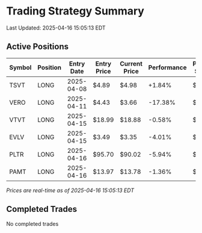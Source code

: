 # Trading Strategy Summary

Last Updated: 2025-04-16 15:05:13 EDT

## Active Positions

| Symbol | Position | Entry Date | Entry Price | Current Price | Performance | P/L per Share |
|--------|----------|------------|-------------|---------------|-------------|--------------|
| TSVT | LONG | 2025-04-08 | $4.89 | $4.98 | +1.84% | $+0.09 |
| VERO | LONG | 2025-04-11 | $4.43 | $3.66 | -17.38% | $-0.77 |
| VTVT | LONG | 2025-04-15 | $18.99 | $18.88 | -0.58% | $-0.11 |
| EVLV | LONG | 2025-04-15 | $3.49 | $3.35 | -4.01% | $-0.14 |
| PLTR | LONG | 2025-04-16 | $95.70 | $90.02 | -5.94% | $-5.69 |
| PAMT | LONG | 2025-04-16 | $13.97 | $13.78 | -1.36% | $-0.19 |

*Prices are real-time as of 2025-04-16 15:05:13 EDT*

## Completed Trades

No completed trades